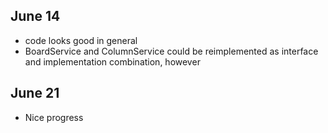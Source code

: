 ## June 14

- code looks good in general
- BoardService and ColumnService could be 
  reimplemented as interface and implementation
  combination, however

## June 21

- Nice progress
